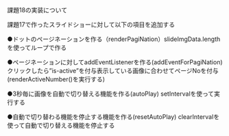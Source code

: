 課題18の実装について

課題17で作ったスライドショーに対して以下の項目を追加する


●ドットのページネーションを作る（renderPagiNation）slideImgData.lengthを使ってループで作る

●ページネーションに対してaddEventListenerを作る(addEventForPagiNation)
クリックしたら”is-active”を付与表示している画像に合わせてページNoを付与(renderActiveNumber()を実行する)

●3秒毎に画像を自動で切り替える機能を作る(autoPlay)
setIntervalを使って実行する

●自動で切り替わる機能を停止する機能を作る(resetAutoPlay)
clearIntervalを使って自動で切り替える機能を停止する

